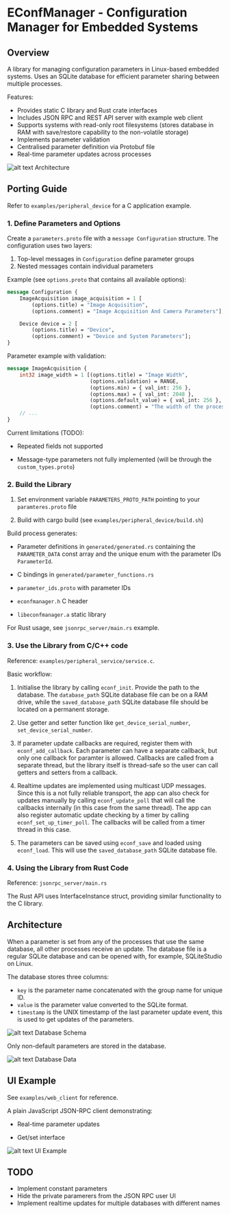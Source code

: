 # EConfManager - Configuration Manager for Embedded Systems

## Overview

A library for managing configuration parameters in Linux-based embedded systems. Uses an SQLite database for efficient parameter sharing between multiple processes.

Features:

- Provides static C library and Rust crate interfaces
- Includes JSON RPC and REST API server with example web client
- Supports systems with read-only root filesystems (stores database in RAM with save/restore capability to the non-volatile storage)
- Implements parameter validation
- Centralised parameter definition via Protobuf file
- Real-time parameter updates across processes

![alt text](docs/diagram.drawio.png)
Architecture

## Porting Guide

Refer to `examples/peripheral_device` for a C application example.

### 1. Define Parameters and Options

Create a `parameters.proto` file with a `message Configuration` structure. The configuration uses two layers:

1. Top-level messages in `Configuration` define parameter groups
2. Nested messages contain individual parameters

Example (see `options.proto` that contains all available options):

```protobuf
message Configuration {
    ImageAcquisition image_acquisition = 1 [
        (options.title) = "Image Acquisition",
        (options.comment) = "Image Acquisition And Camera Parameters"];

    Device device = 2 [
        (options.title) = "Device",
        (options.comment) = "Device and System Parameters"];
}
```

Parameter example with validation:

```protobuf
message ImageAcquisition {
    int32 image_width = 1 [(options.title) = "Image Width",
                           (options.validation) = RANGE,
                           (options.min) = { val_int: 256 },
                           (options.max) = { val_int: 2048 },
                           (options.default_value) = { val_int: 256 },
                           (options.comment) = "The width of the processed image"];
    // ...
}
```

Current limitations (TODO):

- Repeated fields not supported

- Message-type parameters not fully implemented (will be through the `custom_types.proto`)

### 2. Build the Library

1. Set environment variable `PARAMETERS_PROTO_PATH` pointing to your `paramteres.proto` file

2. Build with cargo build (see `examples/peripheral_device/build.sh`)

Build process generates:

- Parameter definitions in `generated/generated.rs` containing the `PARAMETER_DATA` const array and the unique enum with the parameter IDs `ParameterId`.

- C bindings in `generated/parameter_functions.rs`

- `parameter_ids.proto` with parameter IDs

- `econfmanager.h` C header

- `libeconfmanager.a` static library

For Rust usage, see `jsonrpc_server/main.rs` example.

### 3. Use the Library from C/C++ code

Reference: `examples/peripheral_service/service.c`.

Basic workflow:

1. Initialise the library by calling `econf_init`. Provide the path to the database. The `database_path` SQLite database file can be on a RAM drive, while the `saved_database_path` SQLite database file should be located on a permanent storage.

2. Use getter and setter function like `get_device_serial_number`, `set_device_serial_number`.

3. If parameter update callbacks are required, register them with `econf_add_callback`. Each parameter can have a separate callback, but only one callback for paramter is allowed. Callbacks are called from a separate thread, but the library itself is thread-safe so the user can call getters and setters from a callback.

4. Realtime updates are implemented using multicast UDP messages. Since this is a not fully reliable transport, the app can also check for updates manually by calling `econf_update_poll` that will call the callbacks internally (in this case from the same thread). The app can also register automatic update checking by a timer by calling `econf_set_up_timer_poll`. The callbacks will be called from a timer thread in this case.

5. The parameters can be saved using `econf_save` and loaded using `econf_load`. This will use the `saved_database_path` SQLite database file.

### 4. Using the Library from Rust Code

Reference: `jsonrpc_server/main.rs`

The Rust API uses InterfaceInstance struct, providing similar functionality to the C library.

## Architecture

When a parameter is set from any of the processes that use the same database, all other processes receive an update. The database file is a regular SQLite database and can be opened with, for example, SQLiteStudio on Linux.

The database stores three columns:

- `key` is the parameter name concatenated with the group name for unique ID.
- `value` is the parameter value converted to the SQLite format.
- `timestamp` is the UNIX timestamp of the last parameter update event, this is used to get updates of the parameters.

![alt text](docs/schema.png)
Database Schema

Only non-default parameters are stored in the database.

![alt text](docs/database_data.png)
Database Data

## UI Example

See `examples/web_client` for reference.

A plain JavaScript JSON-RPC client demonstrating:

- Real-time parameter updates

- Get/set interface

![alt text](docs/ui_example.png)
UI Example

## TODO

- Implement constant parameters
- Hide the private paramerers from the JSON RPC user UI
- Implement realtime updates for multiple databases with different names
